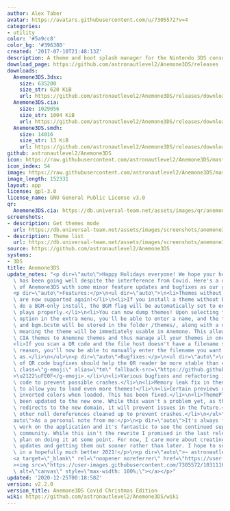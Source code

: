 ```yaml
---
author: Alex Taber
avatar: https://avatars.githubusercontent.com/u/7305572?v=4
categories:
- utility
color: '#5a9cc8'
color_bg: '#396380'
created: '2017-07-10T21:48:13Z'
description: A theme and boot splash manager for the Nintendo 3DS console
download_page: https://github.com/astronautlevel2/Anemone3DS/releases
downloads:
  Anemone3DS.3dsx:
    size: 635200
    size_str: 620 KiB
    url: https://github.com/astronautlevel2/Anemone3DS/releases/download/v2.2.0/Anemone3DS.3dsx
  Anemone3DS.cia:
    size: 1029056
    size_str: 1004 KiB
    url: https://github.com/astronautlevel2/Anemone3DS/releases/download/v2.2.0/Anemone3DS.cia
  Anemone3DS.smdh:
    size: 14016
    size_str: 13 KiB
    url: https://github.com/astronautlevel2/Anemone3DS/releases/download/v2.2.0/Anemone3DS.smdh
github: astronautlevel2/Anemone3DS
icon: https://raw.githubusercontent.com/astronautlevel2/Anemone3DS/master/meta/icon.png
icon_index: 54
image: https://raw.githubusercontent.com/astronautlevel2/Anemone3DS/master/meta/banner.png
image_length: 152331
layout: app
license: gpl-3.0
license_name: GNU General Public License v3.0
qr:
  Anemone3DS.cia: https://db.universal-team.net/assets/images/qr/anemone3ds-cia.png
screenshots:
- description: Get themes mode
  url: https://db.universal-team.net/assets/images/screenshots/anemone3ds/get-themes-mode.png
- description: Theme list
  url: https://db.universal-team.net/assets/images/screenshots/anemone3ds/theme-list.png
source: https://github.com/astronautlevel2/Anemone3DS
systems:
- 3DS
title: Anemone3DS
update_notes: "<p dir=\"auto\">Happy Holidays everyone! We hope your holiday season\
  \ has been going well despite the interference from Covid. Here's a new release\
  \ of Anemone3DS with some minor feature updates and bugfixes as our gift to you.</p>\n\
  <p dir=\"auto\">Features:</p>\n<ul dir=\"auto\">\n<li>Themes without an SMDH file\
  \ are now supported again!</li>\n<li>If you install a theme without BGM, and then\
  \ do a BGM-only install, the BGM flag will be automatically set to ensure your music\
  \ plays properly.</li>\n<li>You can now dump themes! Upon selecting the dump theme\
  \ option in the extra menu, you'll be able to enter a name, and the theme body_LZ.bin\
  \ and bgm.bcstm will be stored in the folder /themes/, along with a dummy SMDH file,\
  \ meaning the theme will be immediately usable in Anemone. This allows you to translate\
  \ CIA themes to Anemone themes and thus manage all your themes in one place.</li>\n\
  <li>If you scan a QR code and the file host doesn't have a filename set for some\
  \ reason, you'll now be able to manually enter the filename you want it to be saved\
  \ as.</li>\n</ul>\n<p dir=\"auto\">Bugfixes:</p>\n<ul dir=\"auto\">\n<li>A variety\
  \ of QR code bugfixes should help the QR reader be more stable than ever<g-emoji\
  \ class=\"g-emoji\" alias=\"tm\" fallback-src=\"https://github.githubassets.com/images/icons/emoji/unicode/2122.png\"\
  >\u2122\uFE0F</g-emoji>.</li>\n<li>Various bugfixes and refactoring in the networking\
  \ code to prevent possible crashes.</li>\n<li>Memory leak fix in theme loading code\
  \ to allow you to load even more themes!</li>\n<li>Certain previews used to have\
  \ inverted colors when loaded. This has been fixed.</li>\n<li>ThemePlaza url has\
  \ been updated to the new one. While this wasn't a problem yet, as the old domain\
  \ redirects to the new domain, it will prevent issues in the future.</li>\n<li>Various\
  \ other null dereferences cleaned up to prevent crashes.</li>\n</ul>\n<p dir=\"\
  auto\">As a personal note from me:</p>\n<p dir=\"auto\">It's always fun to get to\
  \ work on the application and it's fantastic to see the continued support from the\
  \ community. While this isn't the rewrite I promised in the last release, I still\
  \ plan on doing it at some point. For now, I care more about creating actual useful\
  \ updates and getting them out sooner rather than later. I hope to see you all again\
  \ in a hopefully much better 2021!</p>\n<p dir=\"auto\">~ astronautlevel2<br>\n\
  <a target=\"_blank\" rel=\"noopener noreferrer\" href=\"https://user-images.githubusercontent.com/7305572/103111626-0366d980-461d-11eb-8704-6b4bbfba88a6.png\"\
  ><img src=\"https://user-images.githubusercontent.com/7305572/103111626-0366d980-461d-11eb-8704-6b4bbfba88a6.png\"\
  \ alt=\"canvas\" style=\"max-width: 100%;\"></a></p>"
updated: '2020-12-25T00:18:58Z'
version: v2.2.0
version_title: Anemone3DS Covid Christmas Edition
wiki: https://github.com/astronautlevel2/Anemone3DS/wiki
---
```

